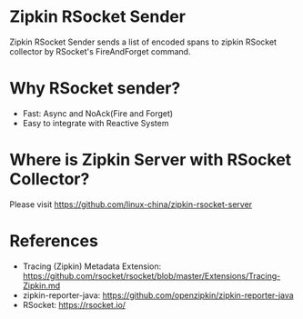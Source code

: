Zipkin RSocket Sender
=====================

Zipkin RSocket Sender sends a list of encoded spans to zipkin RSocket collector by RSocket's FireAndForget command.

# Why RSocket sender?

* Fast: Async and NoAck(Fire and Forget)
* Easy to integrate with Reactive System

# Where is Zipkin Server with RSocket Collector?

Please visit https://github.com/linux-china/zipkin-rsocket-server

# References

* Tracing (Zipkin) Metadata Extension: https://github.com/rsocket/rsocket/blob/master/Extensions/Tracing-Zipkin.md
* zipkin-reporter-java:  https://github.com/openzipkin/zipkin-reporter-java
* RSocket: https://rsocket.io/
